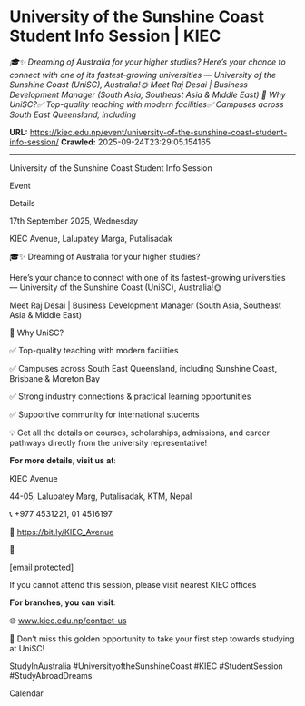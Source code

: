 # University of the Sunshine Coast Student Info Session | KIEC

*🎓✨ Dreaming of Australia for your higher studies? Here’s your chance to connect with one of its fastest-growing universities — University of the Sunshine Coast (UniSC), Australia!🌞 Meet Raj Desai | Business Development Manager (South Asia, Southeast Asia & Middle East) 🌟 Why UniSC?✅ Top-quality teaching with modern facilities✅ Campuses across South East Queensland, including*

**URL:** https://kiec.edu.np/event/university-of-the-sunshine-coast-student-info-session/
**Crawled:** 2025-09-24T23:29:05.154165

---

University of the Sunshine Coast Student Info Session

Event

Details

17th September 2025, Wednesday

KIEC Avenue, Lalupatey Marga, Putalisadak

🎓✨ Dreaming of Australia for your higher studies?

Here’s your chance to connect with one of its fastest-growing universities — University of the Sunshine Coast (UniSC), Australia!🌞

Meet Raj Desai | Business Development Manager (South Asia, Southeast Asia & Middle East)

🌟 Why UniSC?

✅ Top-quality teaching with modern facilities

✅ Campuses across South East Queensland, including Sunshine Coast, Brisbane & Moreton Bay

✅ Strong industry connections & practical learning opportunities

✅ Supportive community for international students

💡 Get all the details on courses, scholarships, admissions, and career pathways directly from the university representative!

𝐅𝐨𝐫 𝐦𝐨𝐫𝐞 𝐝𝐞𝐭𝐚𝐢𝐥𝐬, 𝐯𝐢𝐬𝐢𝐭 𝐮𝐬 𝐚𝐭:

KIEC Avenue

44-05, Lalupatey Marg, Putalisadak, KTM, Nepal

📞 +977 4531221, 01 4516197

📍 https://bit.ly/KIEC_Avenue

📩

[email protected]

If you cannot attend this session, please visit nearest KIEC offices

𝐅𝐨𝐫 𝐛𝐫𝐚𝐧𝐜𝐡𝐞𝐬, 𝐲𝐨𝐮 𝐜𝐚𝐧 𝐯𝐢𝐬𝐢𝐭:

🌐 www.kiec.edu.np/contact-us

🚀 Don’t miss this golden opportunity to take your first step towards studying at UniSC!

StudyInAustralia #UniversityoftheSunshineCoast #KIEC #StudentSession #StudyAbroadDreams

Calendar